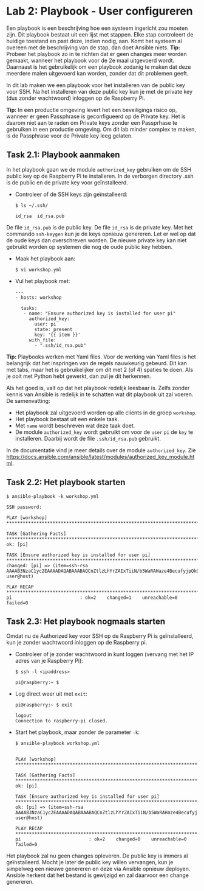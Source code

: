 # Lab 2: Playbook - User configureren
Een playbook is een beschrijving hoe een systeem ingericht zou moeten zijn. Dit playbook bestaat uit een lijst met stappen. Elke stap controleert de huidige toestand en past deze, indien nodig, aan. Komt het systeem al overeen met de beschrijving van de stap, dan doet Ansible niets.
**Tip:** Probeer het playbook zo in te richten dat er geen changes meer worden gemaakt, wanneer het playbook voor de 2e maal uitgevoerd wordt. Daarnaast is het gebruikelijk om een playbook zodanig te maken dat deze meerdere malen uitgevoerd kan worden, zonder dat dit problemen geeft.

In dit lab maken we een playbook voor het installeren van de public key voor SSH. Na het installeren van deze public key kun je met de private key (dus zonder wachtwoord) inloggen op de Raspberry Pi.

**Tip:** In een productie omgeving levert het een beveiligings risico op, wanneer er geen Passphrase is geconfigueerd op de Private key. Het is daarom niet aan te raden om Private keys zonder een Passprhase te gebruiken in een productie omgeving. Om dit lab minder complex te maken, is de Passphrase voor de Private key leeg gelaten.

## Task 2.1: Playbook aanmaken
In het playbook gaan we de module ``authorized_key`` gebruiken om de SSH public key op de Raspberry Pi te installeren. In de verborgen directory .ssh is de public en de private key voor geïnstalleerd.

* Controleer of de SSH keys zijn geïnstalleerd:

  ``$ ls ~/.ssh/``

  ```
  id_rsa  id_rsa.pub
  ```

De file ``id_rsa.pub`` is de public key. De file ``id_rsa`` is de private key. Met het commando ``ssh-keygen`` kun je de keys opnieuw genereren. Let er wel op dat de oude keys dan overschreven worden. De nieuwe private key kan niet gebruikt worden op systemen die nog de oude public key hebben.
 
* Maak het playbook aan:

  ``$ vi workshop.yml``
  
* Vul het playbook met:

  ```
  ---
  - hosts: workshop

    tasks:
     - name: "Ensure authorized key is installed for user pi"
       authorized_key:
         user: pi
         state: present
         key: '{{ item }}'
       with_file:
         - ".ssh/id_rsa.pub"
  ```

**Tip:** Playbooks werken met Yaml files. Voor de werking van Yaml files is het belangrijk dat het inspringen van de regels nauwkeurig gebeurd. Dit kan met tabs, maar het is gebruikelijker om dit met 2 (of 4) spaties te doen. Als je ooit met Python hebt gewerkt, dan zul je dit herkennen. 

Als het goed is, valt op dat het playbook redelijk leesbaar is. Zelfs zonder kennis van Ansible is redelijk in te schatten wat dit playbook uit zal voeren. De samenvatting:
* Het playbook zal uitgevoerd worden op alle clients in de groep ``workshop``.
* Het playbook bestaat uit een enkele taak.
* Met ``name`` wordt beschreven wat deze taak doet.
* De module ``authorized_key`` wordt gebruikt om voor de ``user`` ``pi`` de ``key`` te installeren. Daarbij wordt de file ``.ssh/id_rsa.pub`` gebruikt.

In de documentatie vind je meer details over de module ``authorized_key``. Zie https://docs.ansible.com/ansible/latest/modules/authorized_key_module.html.

## Task 2.2: Het playbook starten

  ``$ ansible-playbook -k workshop.yml``

  ```
  SSH password:

  PLAY [workshop] **********************************************************************************************************************************************************************************************************

  TASK [Gathering Facts] ***************************************************************************************************************************************************************************************************
  ok: [pi]

  TASK [Ensure authorized key is installed for user pi] ********************************************************************************************************************************************************************
  changed: [pi] => (item=ssh-rsa AAAAB3NzaC1yc2EAAAADAQABAAABAQCnZtlzLhYrZAIxTiiN/b5WaRAHaze4BecufyjpQkQ9QCSqglfxnKSERtrwQmes31FJPRNY2DWvzvSgV1cJHnyYWKFeWQJv6nVvSCFOpmtqbqPHuSVV1O5S3CLHrmLWtZ8CeBNawnAMBlaDzZ2h9duDED+Ecx/bYYJakcQXR++LpqQ1voYX8gwGLD8dBY3i+hgjZ/pA6ITM1PLVwNaHzUZ5uL3ne6/RyzsjCfK+cJdxt+OtN6QsGHJwrV3hX3mVcyZVE3Ta72/1asm3CzeQAYA3CwBdxqfAONYck8UZeh8N0VtTsX+g8nrPBozRv47nF4JhFjBG2N/u37MEixoN8skV user@host)

  PLAY RECAP ***************************************************************************************************************************************************************************************************************
  pi                         : ok=2    changed=1    unreachable=0    failed=0
  ```

## Task 2.3: Het playbook nogmaals starten
Omdat nu de Authorized key voor SSH op de Raspberry Pi is geïnstalleerd, kun je zonder wachtwoord inloggen op de Raspberry pi.

* Controleer of je zonder wachtwoord in kunt loggen (vervang <ipaddress> met het IP adres van je Raspberry Pi):
  
  ``$ ssh -l <ipaddress>`` 

  ``` 
  pi@raspberry:~ $ 
  ```

* Log direct weer uit met ``exit``:

  ``pi@raspberry:~ $ exit``

  ```
  logout
  Connection to raspberry-pi closed.
  ```

* Start het playbook, maar zonder de parameter ``-k``:

  ``$ ansible-playbook workshop.yml``
  
  ```

  PLAY [workshop] **********************************************************************************************************************************************************************************************************

  TASK [Gathering Facts] ***************************************************************************************************************************************************************************************************
  ok: [pi]

  TASK [Ensure authorized key is installed for user pi] ********************************************************************************************************************************************************************
  ok: [pi] => (item=ssh-rsa AAAAB3NzaC1yc2EAAAADAQABAAABAQCnZtlzLhYrZAIxTiiN/b5WaRAHaze4BecufyjpQkQ9QCSqglfxnKSERtrwQmes31FJPRNY2DWvzvSgV1cJHnyYWKFeWQJv6nVvSCFOpmtqbqPHuSVV1O5S3CLHrmLWtZ8CeBNawnAMBlaDzZ2h9duDED+Ecx/bYYJakcQXR++LpqQ1voYX8gwGLD8dBY3i+hgjZ/pA6ITM1PLVwNaHzUZ5uL3ne6/RyzsjCfK+cJdxt+OtN6QsGHJwrV3hX3mVcyZVE3Ta72/1asm3CzeQAYA3CwBdxqfAONYck8UZeh8N0VtTsX+g8nrPBozRv47nF4JhFjBG2N/u37MEixoN8skV user@host)

  PLAY RECAP ***************************************************************************************************************************************************************************************************************
  pi                         : ok=2    changed=0    unreachable=0    failed=0
  ```

Het playbook zal nu geen changes opleveren. De public key is immers al geïnstalleerd. Mocht je later de public key willen vervangen, kun je simpelweg een nieuwe genereren en deze via Ansible opnieuw deployen. Ansible herkent dat het bestand is gewijzigd en zal daarvoor een change genereren.
